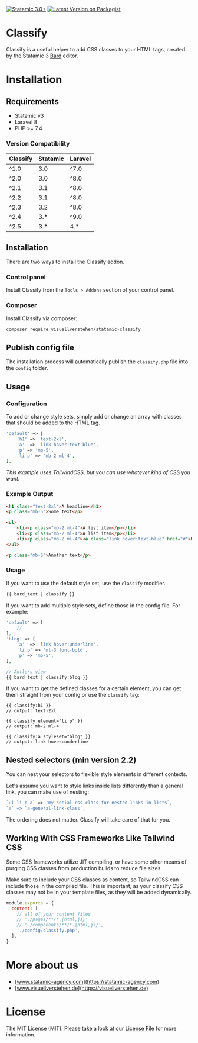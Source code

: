 [![Statamic 3.0+](https://img.shields.io/badge/Statamic-3.0+-FF269E?style=for-the-badge&link=https://statamic.com)](https://statamic.com/addons/visuellverstehen/classify)
[![Latest Version on Packagist](https://img.shields.io/packagist/v/visuellverstehen/statamic-classify.svg?style=for-the-badge)](https://packagist.org/packages/visuellverstehen/statamic-classify)

# Classify
Classify is a useful helper to add CSS classes to your HTML tags, created by the Statamic 3 [Bard](https://statamic.dev/fieldtypes/bard) editor. 

# Installation

## Requirements

- Statamic v3
- Laravel 8
- PHP >= 7.4

### Version Compatibility

| Classify  | Statamic | Laravel
|:----------|:---------|:---------
| ^1.0      |  3.0     |  ^7.0
| ^2.0      |  3.0     |  ^8.0
| ^2.1      |  3.1     |  ^8.0
| ^2.2      |  3.1     |  ^8.0
| ^2.3      |  3.2     |  ^8.0
| ^2.4      |  3.*     |  ^9.0
| ^2.5      |  3.*|4.* |  ^9.0


## Installation

There are two ways to install the Classify addon.

### Control panel

Install Classify from the `Tools > Addons` section of your control panel.

### Composer

Install Classify via composer:

```bash
composer require visuellverstehen/statamic-classify
```

## Publish config file

The installation process will automatically publish the `classify.php` file into the `config` folder.

## Usage

### Configuration
To add or change style sets, simply add or change an array with classes that should be added to the HTML tag.
```php
'default' => [
    'h1' => 'text-2xl',
    'a'  => 'link hover:text-blue',
    'p' => 'mb-5',
    'li p' => 'mb-2 ml-4',
],
```
*This example uses TailwindCSS, but you can use whatever kind of CSS you want.*

### Example Output
```html
<h1 class="text-2xl">A headline</h1>
<p class="mb-5">Some text</p>

<ul>
    <li><p class="mb-2 ml-4">A list item</p></li>
    <li><p class="mb-2 ml-4">A list item</p></li>
    <li><p class="mb-2 ml-4"><a class="link hover:text-blue" href="#">Klick me</a></p></li>
</ul>

<p class="mb-5">Another text</p>
```

### Usage

If you want to use the default style set, use the `classify` modifier. 
```php
{{ bard_text | classify }}
```

If you want to add multiple style sets, define those in the config file. For example:
```php
'default' => [
    // 
],
'blog' => [
    'a'  => 'link hover:underline',
    'li p' => 'ml-3 font-bold',
    'p' => 'mb-5',
],

// Antlers view
{{ bard_text | classify:blog }}
```

If you want to get the defined classes for a certain element, you can get them straight from your config or use the `classify` tag:
```
{{ classify:h1 }}
// output: text-2xl

{{ classify element="li p" }}
// output: mb-2 ml-4

{{ classify:a styleset="blog" }}
// output: link hover:underline
```

## Nested selectors (min version 2.2)
You can nest your selectors to flexible style elements in different contexts. 

Let's assume you want to style links inside lists differently than a general link, you can make use of nesting:
```php
`ul li p a` => 'my-secial-css-class-for-nested-links-in-lists`,
`a` => `a-general-link-class`,
```

The ordering does not matter. Classify will take care of that for you.

## Working With CSS Frameworks Like Tailwind CSS

Some CSS frameworks utilize JIT compiling, or have some other means of purging CSS classes from production builds to reduce file sizes.

Make sure to include your CSS classes as content, so TailwindCSS can include those in the compiled file. This is important, as your
classify CSS classes may not be in your template files, as they will be added dynamically.

```js
module.exports = {
  content: [
    // all of your content files
    // './pages/**/*.{html,js}'
    // './components/**/*.{html,js}',
    './config/classify.php',
  ],
}
```

# More about us
- [www.statamic-agency.com](https://statamic-agency.com)
- [www.visuellverstehen.de](https://visuellverstehen.de)

# License
The MIT License (MIT). Please take a look at our [License File](LICENSE.md) for more information.
